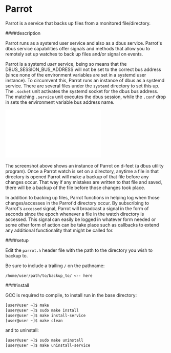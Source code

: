 Parrot
======

Parrot is a service that backs up files from a monitored file/directory.

####description

Parrot runs as a systemd user service and also as a dbus service.  Parrot's dbus 
service capabilities offer signals and methods that allow you to remotely set 
up watches to back up files and/or signal on events.

Parrot is a systemd _user_ service, being so means that the 
DBUS_SESSION_BUS_ADDRESS will not be set to the correct bus address (since none
of the environment variables are set in a systemd user instance).  To 
circumvent this, Parrot runs an instance of dbus as a systemd service.  There 
are several files under the `systemd` directory to set this up.  The `.socket` 
unit activates the systemd socket for the dbus bus address.  The matching 
`.service` unit executes the dbus session, while the `.conf` drop in sets the 
environment variable bus address name.

![ScreenShot](/screenshots/parrot_dfeet.img)

The screenshot above shows an instance of Parrot on d-feet (a dbus utility 
program).  Once a Parrot watch is set on a directory, anytime a file in that 
directory is opened Parrot will make a backup of that file before any changes
occur.  That way if any mistakes are written to that file and saved, there will
be a backup of the file before those changes took place.

In addition to backing up files, Parrot functions in helping log when those 
changes/accesses in the Parrot'd directory occur.  By subscribing to Parrot's
`accessed` signal, Parrot will broadcast a signal in the form of seconds since
the epoch whenever a file in the watch directory is accessed.  This signal can
easily be logged in whatever form needed or some other form of action can be 
take place such as callbacks to extend any additional functionality that might
be called for.

####setup

Edit the `parrot.h` header file with the path to the directory you 
wish to backup to.

Be sure to include a trailing `/` on the pathname:

    /home/user/path/to/backup_to/ <-- here

####install

GCC is required to compile, to install run in the base directory:

    [user@user ~]$ make
    [user@user ~]$ sudo make install
    [user@user ~]$ make install-service
    [user@user ~]$ make clean

and to uninstall:

    [user@user ~]$ sudo make uninstall
    [user@user ~]$ make uninstall-service
